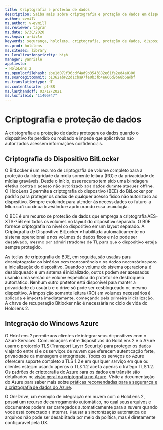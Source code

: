 ```yaml
---
title: Criptografia e proteção de dados
description: Saiba mais sobre criptografia e proteção de dados em dispositivos HoloLens 2, incluindo integração com o BitLocker e o Azure.
author: evmill
ms.author: v-evmill
ms.reviewer: tagran
ms.date: 6/30/2020
ms.topic: article
keywords: segurança, hololens, criptografia, proteção de dados, dispositivo BitLocker, BitLocker, criptografia BitLocker, integração com o Azure
ms.prod: hololens
ms.sitesec: library
ms.localizationpriority: high
manager: yannisle
appliesto:
- HoloLens 2
ms.openlocfilehash: ebe1d072f36cdf4ad9b3543882e61fa2ed4a0300
ms.sourcegitcommit: b1362ab822d1cba97fe0b3fb4e666d9b68b6adbf
ms.translationtype: HT
ms.contentlocale: pt-BR
ms.lasthandoff: 03/12/2021
ms.locfileid: "11406747"
---
```

# <a name="encryption-and-data-protection"></a>Criptografia e proteção de dados

A criptografia e a proteção de dados protegem os dados quando o dispositivo for perdido ou roubado e impede que aplicativos não autorizados acessem informações confidenciais.

## <a name="bitlocker-device-encryption"></a>Criptografia do Dispositivo BitLocker

O BitLocker é um recurso de criptografia de volume completo para a proteção da integridade da mídia somente leitura (RO) e da privacidade de mídias graváveis.  Desde o início, esse recurso tem sido uma blindagem efetiva contra o acesso não autorizado aos dados durante ataques offline. O HoloLens 2 permite a criptografia do dispositivo (BDE) do BitLocker por padrão para proteger os dados de qualquer acesso físico não autorizado ao dispositivo. Sempre evoluindo para atender às necessidades do futuro, a Microsoft continua investindo e aprimorando essa tecnologia.

O BDE é um recurso de proteção de dados que emprega a criptografia AES-XTS-256 em todos os volumes no layout do dispositivo separado. O BDE fornece criptografia no nível do dispositivo em um layout separado. A Criptografia de Dispositivo BitLocker é habilitada automaticamente no sistema operacional e nos volumes de dados fixos e não pode ser desativado, mesmo por administradores de TI, para que o dispositivo esteja sempre protegido.

As teclas de criptografia do BDE, em seguida, são usadas para descriptografar os binários com transparência e os dados necessários para a inicialização do dispositivo. Quando o volume do sistema operacional é desbloqueado e um sistema é inicializado, outros podem ser acessados usando uma versão de volume específica do protetor de desbloqueio automático. Nenhum outro protetor está disponível para manter a privacidade do usuário e o drive só pode ser desbloqueado no mesmo dispositivo. A imposição somente leitura (RO) em volumes necessários é aplicada e imposta imediatamente, começando pela primeira inicialização. A chave de recuperação Bitlocker não é necessária no ciclo de vida do HoloLens 2.

## <a name="azure-integration"></a>Integração do Windows Azure 

O HoloLens 2 permite aos clientes de integrar seus dispositivos com o Azure Services. Comunicações entre dispositivos do HoloLens 2 e o Azure usam o protocolo TLS (Transport Layer Security) para proteger os dados viajando entre si e os serviços de nuvem que oferecem autenticação forte, privacidade da mensagem e integridade. Todos os serviços do Azure oferecem suporte completo a TLS 1.2 e em qualquer serviço em que os clientes estejam usando apenas o TLS 1.2 aceita apenas o tráfego TLS 1.2. Os padrões de criptografia do Azure para os dados em trânsito são detalhados no [visão geral da criptografia no Azure](https://docs.microsoft.com/azure/security/fundamentals/encryption-overview). Visite a documentação do Azure para saber mais sobre [práticas recomendadas para a segurança e a criptografia de dados do Azure](https://docs.microsoft.com/azure/security/fundamentals/data-encryption-best-practices). 

O OneDrive, um exemplo de integração em nuvem com o HoloLens 2, possui um recurso de carregamento automático, no qual seus arquivos e documentos podem ser carregados automaticamente para a nuvem quando você está conectado à Internet. Pausar a sincronização automática de arquivos não pode ser desabilitada por meio da política, mas é diretamente configurável pela UX. 

